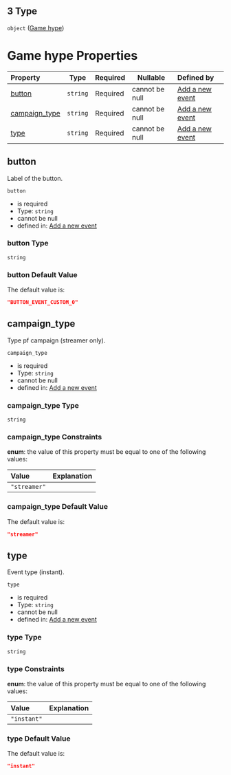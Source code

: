 ## 3 Type

`object` ([Game hype](add-event-anyof-scheduled-event-properties-actions-items-anyof-game-hype.md))

# Game hype Properties

| Property                        | Type     | Required | Nullable       | Defined by                                                                                                                                                                                                  |
| :------------------------------ | -------- | -------- | -------------- | :---------------------------------------------------------------------------------------------------------------------------------------------------------------------------------------------------------- |
| [button](#button)               | `string` | Required | cannot be null | [Add a new event](add-event-anyof-scheduled-event-properties-actions-items-anyof-game-hype-properties-button.md "add-event.json#/anyOf/1/properties/actions/items/anyOf/3/properties/button")               |
| [campaign_type](#campaign_type) | `string` | Required | cannot be null | [Add a new event](add-event-anyof-scheduled-event-properties-actions-items-anyof-game-hype-properties-campaign_type.md "add-event.json#/anyOf/1/properties/actions/items/anyOf/3/properties/campaign_type") |
| [type](#type)                   | `string` | Required | cannot be null | [Add a new event](add-event-anyof-scheduled-event-properties-actions-items-anyof-game-hype-properties-type.md "add-event.json#/anyOf/1/properties/actions/items/anyOf/3/properties/type")                   |

## button

Label of the button.


`button`

-   is required
-   Type: `string`
-   cannot be null
-   defined in: [Add a new event](add-event-anyof-scheduled-event-properties-actions-items-anyof-game-hype-properties-button.md "add-event.json#/anyOf/1/properties/actions/items/anyOf/3/properties/button")

### button Type

`string`

### button Default Value

The default value is:

```json
"BUTTON_EVENT_CUSTOM_0"
```

## campaign_type

Type pf campaign (streamer only).


`campaign_type`

-   is required
-   Type: `string`
-   cannot be null
-   defined in: [Add a new event](add-event-anyof-scheduled-event-properties-actions-items-anyof-game-hype-properties-campaign_type.md "add-event.json#/anyOf/1/properties/actions/items/anyOf/3/properties/campaign_type")

### campaign_type Type

`string`

### campaign_type Constraints

**enum**: the value of this property must be equal to one of the following values:

| Value        | Explanation |
| :----------- | ----------- |
| `"streamer"` |             |

### campaign_type Default Value

The default value is:

```json
"streamer"
```

## type

Event type (instant).


`type`

-   is required
-   Type: `string`
-   cannot be null
-   defined in: [Add a new event](add-event-anyof-scheduled-event-properties-actions-items-anyof-game-hype-properties-type.md "add-event.json#/anyOf/1/properties/actions/items/anyOf/3/properties/type")

### type Type

`string`

### type Constraints

**enum**: the value of this property must be equal to one of the following values:

| Value       | Explanation |
| :---------- | ----------- |
| `"instant"` |             |

### type Default Value

The default value is:

```json
"instant"
```
